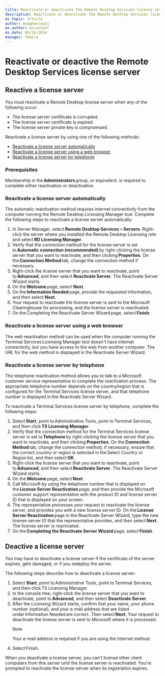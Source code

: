 ```yaml
---
title: Reactivate or deactivate the Remote Desktop Services license server
description: Reactivate or deactivate the Remote Desktop Services license server.
ms.topic: article
author: meaghanlewis
ms.author: wscontent
ms.date: 05/14/2024
manager: femila
---
```

# Reactivate or deactive the Remote Desktop Services license server

## Reactive a license server

You must reactivate a Remote Desktop license server when any of the following occur: 

- The license server certificate is corrupted.
- The license server certificate is expired. 
- The license server private key is compromised. 

Reactivate a license server by using one of the following methods: 

- [Reactivate a license server automatically](#reactivate-a-license-server-automatically)
- [Reactivate a license server using a web browser](#reactivate-a-license-server-using-a-web-browser) 
- [Reactivate a license server by telephone](#reactivate-a-license-server-by-telephone)

### Prerequisites

Membership in the **Administrators** group, or equivalent, is required to complete either reactivation or deactivation.

### Reactivate a license server automatically 

The automatic reactivation method requires internet connectivity from the computer running the Remote Desktop Licensing Manager tool. Complete the following steps to reactivate a license server automatically:

1. In Server Manager, select **Remote Desktop Services** > **Servers**. Right-click the server where you installed the Remote Desktop Licensing role and select **RD Licensing Manager**. 
1. Verify that the connection method for the license server is set to **Automatic connection (recommended)** by right-clicking the license server that you want to reactivate, and then clicking **Properties**. On the **Connection Method** tab, change the connection method if necessary. 
1. Right-click the license server that you want to reactivate, point to **Advanced**, and then select **Reactivate Server**. The Reactivate Server Wizard starts.
1. On the **Welcome** page, select **Next**. 
1. On the **Information Needed** page, provide the requested information, and then select **Next**. 
1. Your request to reactivate the license server is sent to the Microsoft Clearinghouse for processing, and the license server is reactivated. 
1. On the Completing the Reactivate Server Wizard page, select **Finish**. 

### Reactivate a license server using a web browser 

The web reactivation method can be used when the computer running the Terminal Services Licensing Manager tool doesn't have internet connectivity, but you have access to the web from another computer. The URL for the web method is displayed in the Reactivate Server Wizard. 

### Reactivate a license server by telephone 

The telephone reactivation method allows you to talk to a Microsoft customer service representative to complete the reactivation process. The appropriate telephone number depends on the country/region that is configured for the Terminal Services license server, and that telephone number is displayed in the Reactivate Server Wizard. 

To reactivate a Terminal Services license server by telephone, complete the following steps:

1. Select **Start**, point to Administrative Tools, point to Terminal Services, and then click **TS Licensing Manager**. 
1. Verify that the connection method for the Terminal Services license server is set to **Telephone** by right-clicking the license server that you want to reactivate, and then clicking **Properties**. On the **Connection Method** tab, change the connection method, if necessary, ensure that the correct country or region is selected in the Select Country or Region list, and then select **OK**. 
1. Right-click the license server that you want to reactivate, point to **Advanced**, and then select **Reactivate Server**. The Reactivate Server Wizard starts. 
1. On the **Welcome** page, select **Next**. 
1. Call Microsoft by using the telephone number that is displayed on the **License Server Reactivation** page, and then provide the Microsoft customer support representative with the product ID and license server ID that is displayed on your screen. 
1. The representative processes your request to reactivate the license server, and provides you with a new license server ID. On the **License Server Reactivation** page in the Reactivate Server Wizard, type the new license server ID that the representative provides, and then select **Next**. The license server is reactivated. 
1. On the **Completing the Reactivate Server Wizard** page, select **Finish**.

## Deactive a license server

You may have to deactivate a license server if the certificate of the server expires, gets damaged, or if you redeploy the server.

The following steps describe how to deactivate a license server:

1. Select **Start**, point to Administrative Tools, point to Terminal Services, and then click TS Licensing Manager.
1. In the console tree, right-click the license server that you want to deactivate, point to **Advanced**, and then select **Deactivate Server**. 
1. After the Licensing Wizard starts, confirm that your name, your phone number (optional), and your e-mail address that are listed under Information Needed are correct. Then select **Next**. Your request to deactivate the license server is sent to Microsoft where it is processed.
    > [!NOTE]
    > Your e-mail address is required if you are using the Internet method.
1. Select Finish. 

When you deactivate a license server, you can't license other client computers from this server until the license server is reactivated. You're prompted to reactivate the license server when its registration expires. 